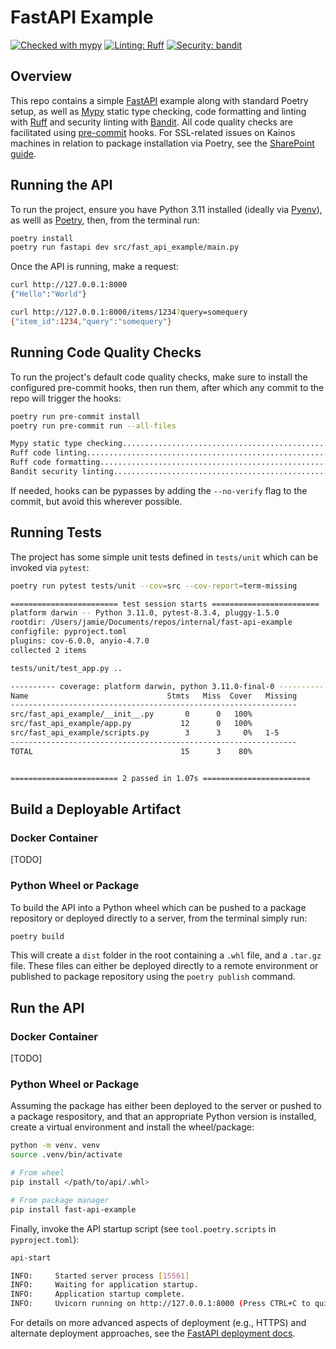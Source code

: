 # FastAPI Example

[![Checked with mypy](https://www.mypy-lang.org/static/mypy_badge.svg)](https://mypy-lang.org/)
[![Linting: Ruff](https://img.shields.io/endpoint?url=https://raw.githubusercontent.com/charliermarsh/ruff/main/assets/badge/v2.json)](https://github.com/astral-sh/ruff)
[![Security: bandit](https://img.shields.io/badge/security-bandit-yellow.svg)](https://github.com/PyCQA/bandit)

## Overview

This repo contains a simple [FastAPI](https://fastapi.tiangolo.com) example along with standard Poetry setup, as well as [Mypy](https://github.com/python/mypy) static type checking,
code formatting and linting with [Ruff](https://github.com/astral-sh/ruff) and security linting with [Bandit](https://github.com/PyCQA/bandit). All
code quality checks are facilitated using [pre-commit](https://github.com/pre-commit/pre-commit) hooks. For SSL-related issues on Kainos machines in relation to package installation
via Poetry, see the [SharePoint guide](https://kainossoftwareltd.sharepoint.com/sites/InformationSecurity/SitePages/Corporate-Certification-Dev-Tool-Setup.aspx#python%2C-pyenv-poetry).

## Running the API

To run the project, ensure you have Python 3.11 installed (ideally via [Pyenv](https://github.com/pyenv/pyenv)), as welll as [Poetry](https://github.com/python-poetry/poetry), then, from the terminal run:

```bash
poetry install
poetry run fastapi dev src/fast_api_example/main.py
```

Once the API is running, make a request:

```bash
curl http://127.0.0.1:8000
{"Hello":"World"}

curl http://127.0.0.1:8000/items/1234?query=somequery
{"item_id":1234,"query":"somequery"}
```

## Running Code Quality Checks

To run the project's default code quality checks, make sure to install the configured pre-commit hooks, then run them, after which
any commit to the repo will trigger the hooks:

```bash
poetry run pre-commit install
poetry run pre-commit run --all-files

Mypy static type checking................................................Passed
Ruff code linting........................................................Passed
Ruff code formatting.....................................................Passed
Bandit security linting..................................................Passed
```

If needed, hooks can be pypasses by adding the `--no-verify` flag to the commit, but avoid this wherever possible.

## Running Tests

The project has some simple unit tests defined in `tests/unit` which can be invoked via `pytest`:

```bash
poetry run pytest tests/unit --cov=src --cov-report=term-missing

======================== test session starts ========================
platform darwin -- Python 3.11.0, pytest-8.3.4, pluggy-1.5.0
rootdir: /Users/jamie/Documents/repos/internal/fast-api-example
configfile: pyproject.toml
plugins: cov-6.0.0, anyio-4.7.0
collected 2 items                                                                                                                                               

tests/unit/test_app.py ..                                                                                                                                 [100%]

---------- coverage: platform darwin, python 3.11.0-final-0 ----------
Name                               Stmts   Miss  Cover   Missing
----------------------------------------------------------------
src/fast_api_example/__init__.py       0      0   100%
src/fast_api_example/app.py           12      0   100%
src/fast_api_example/scripts.py        3      3     0%   1-5
----------------------------------------------------------------
TOTAL                                 15      3    80%


======================== 2 passed in 1.07s ========================
```

## Build a Deployable Artifact

### Docker Container

[TODO]

### Python Wheel or Package

To build the API into a Python wheel which can be pushed to a package repository or deployed directly to a server, from the terminal simply run:

```bash
poetry build
```

This will create a `dist` folder in the root containing a `.whl` file, and a `.tar.gz` file. These files can either be deployed directly to a remote environment or published to package repository using the `poetry publish` command.

## Run the API

### Docker Container

[TODO]

### Python Wheel or Package

Assuming the package has either been deployed to the server or pushed to a package respository, and that an appropriate Python version is installed, create a virtual environment and install the wheel/package:

```bash
python -m venv. venv
source .venv/bin/activate

# From wheel
pip install </path/to/api/.whl>

# From package manager
pip install fast-api-example
```

Finally, invoke the API startup script (see `tool.poetry.scripts` in `pyproject.toml`):

```bash
api-start

INFO:     Started server process [15561]
INFO:     Waiting for application startup.
INFO:     Application startup complete.
INFO:     Uvicorn running on http://127.0.0.1:8000 (Press CTRL+C to quit)
```

For details on more advanced aspects of deployment (e.g., HTTPS) and alternate deployment
approaches, see the [FastAPI deployment docs](https://fastapi.tiangolo.com/deployment/).